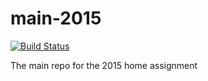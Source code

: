 # main-2015
[![Build Status](https://travis-ci.org/GD-SoftArch-2015/main-2015.svg?branch=master)](https://travis-ci.org/GD-SoftArch-2015/main-2015)

The main repo for the 2015 home assignment
